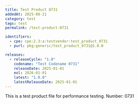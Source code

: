```yaml
---
title: Test Product 0731
addedAt: 2025-08-21
category: test
tags: test
permalink: /test-product-0731

identifiers:
  - cpe: cpe:2.3:a:testvendor:test_product_0731
  - purl: pkg:generic/test_product_0731@1.0.0

releases:
  - releaseCycle: "1.0"
    codename: "Test Codename 0731"
    releaseDate: 2025-01-01
    eol: 2026-01-01
    latest: "1.0.0"
    latestReleaseDate: 2025-01-01
---
```


This is a test product file for performance testing. Number: 0731
